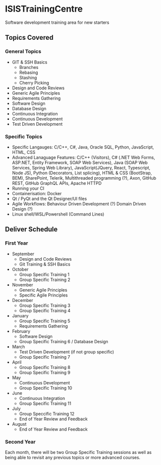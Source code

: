 # ISISTrainingCentre
Software development training area for new starters

## Topics Covered
### General Topics
- GIT & SSH Basics
  - Branches
  - Rebasing
  - Stashing
  - Cherry Picking
- Design and Code Reviews
- Generic Agile Principles
- Requirements Gathering
- Software Design
- Database Design
- Continuous Integration
- Continuous Development
- Test Driven Development

### Specific Topics
- Specific Langauges: C/C++, C#, Java, Oracle SQL, Python, JavaScript, HTML, CSS
- Advanced Lanaguage Features: C/C++ (Visitors), C# (.NET Web Forms, ASP.NET, Entity Framework, SOAP Web Services), Java (SOAP Web Services, Spring Web Library), JavaScript(JQuery, React, Typescript, Node JS), Python (Decorators, List splicing), HTML & CSS (BootStrap, BEM), SharePoint, Telerik, Multithreaded programming (?), Axon, GitHub REST, GitHub GraphQL APIs, Apache HTTPD
- Running your CI
- Containerisation: Docker
- Qt / PyQt and the Qt Designer/UI files
- Agile Workflows: Behaviour Driven Development (?) Domain Driven Design (?)
- Linux shell/WSL/Powershell (Command Lines)
## Deliver Schedule
### First Year
- September
  - Design and Code Reviews
  - Git Training & SSH Basics
- October
  - Group Specific Training 1
  - Group Specific Training 2
- November
  - Generic Agile Principles
  - Specific Agile Principles
- December
  - Group Specific Training 3
  - Group Specific Training 4
- January
  - Group Specific Training 5
  - Requirements Gathering
- February
  - Software Design
  - Group Specific Training 6 / Database Design
- March
  - Test Driven Development (if not group specific)
  - Group Specific Training 7
- April
  - Group Specific Training 8
  - Group Specific Training 9
- May
  - Continuous Development
  - Group Specific Training 10
- June
  - Continuous Integration
  - Group Specific Training 11
- July
  - Group Speccific Training 12
  - End of Year Review and Feedback
- August
  - End of Year Review and Feedback
### Second Year
Each month, there will be two Group Specific Training sessions as well as being able to revisit any previous topics or more advanced courses.
